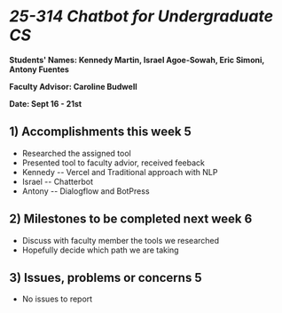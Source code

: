 # *25-314 Chatbot for Undergraduate CS*

**Students' Names: Kennedy Martin, Israel Agoe-Sowah, Eric Simoni, Antony Fuentes**

**Faculty Advisor: Caroline Budwell**

**Date: Sept 16 - 21st** 

## 1) Accomplishments this week 5
   - Researched the assigned tool
   - Presented tool to faculty advior, received feeback
   - Kennedy -- Vercel and Traditional approach with NLP
   - Israel -- Chatterbot
   - Antony -- Dialogflow and BotPress
## 2) Milestones to be completed next week 6
   - Discuss with faculty member the tools we researched
   - Hopefully decide which path we are taking 

## 3) Issues, problems or concerns 5
   - No issues to report
